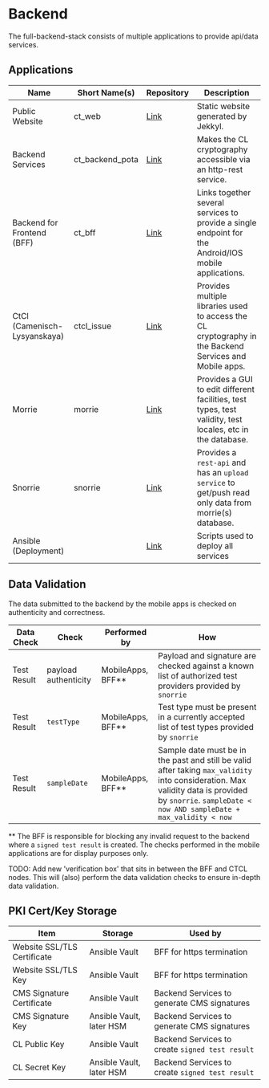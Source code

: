 # Backend

The full-backend-stack consists of multiple applications to provide api/data services.

## Applications

Name                        | Short Name(s)   | Repository                                                                      | Description
----------------------------|-----------------|---------------------------------------------------------------------------------|--------------------------------
Public Website              | ct_web          | [Link](https://github.com/minvws/nl-covid19-coronatester-website-private)       | Static website generated by Jekkyl.
Backend Services            | ct_backend_pota | [Link](https://github.com/minvws/nl-covid19-coronatester-app-backend-private/)  | Makes the CL cryptography accessible via an http-rest service.
Backend for Frontend (BFF)  | ct_bff          | [Link](https://github.com/minvws/nl-covid19-coronatester-app-bff-private)       | Links together several services to provide a single endpoint for the Android/IOS mobile applications.
CtCl (Camenisch-Lysyanskaya)| ctcl_issue      | [Link](https://github.com/minvws/nl-covid19-coronatester-ctcl-core-private)     | Provides multiple libraries used to access the CL cryptography in the Backend Services and Mobile apps.
Morrie                      | morrie          | [Link](https://github.com/91divoc-ln/morrie/)                                   | Provides a GUI to edit different facilities, test types, test validity, test locales, etc in the database.
Snorrie                     | snorrie         | [Link](https://github.com/91divoc-ln/snorrie/)                                  | Provides a `rest-api` and has an `upload service` to get/push read only data from morrie(s) database.
Ansible (Deployment)        |                 | [Link](https://github.com/91divoc-ln/ansible/)                                  | Scripts used to deploy all services


## Data Validation
The data submitted to the backend by the mobile apps is checked on authenticity and correctness.

Data Check  | Check                 | Performed by        | How
------------|-----------------------|---------------------|----------------
Test Result | payload authenticity  | MobileApps, BFF**   | Payload and signature are checked against a known list of authorized test providers provided by `snorrie`
Test Result | `testType`            | MobileApps, BFF**   | Test type must be present in a currently accepted list of test types provided by `snorrie`
Test Result | `sampleDate`          | MobileApps, BFF**   | Sample date must be in the past and still be valid after taking `max_validity` into consideration. Max validity data is provided by `snorrie`. `sampleDate < now AND sampleDate + max_validity < now`

** The BFF is responsible for blocking any invalid request to the backend where a `signed test result` is created. The checks performed in the mobile applications are for display purposes only.

TODO: Add new 'verification box' that sits in between the BFF and CTCL nodes. This will (also) perform the data validation checks to ensure in-depth data validation.

## PKI Cert/Key Storage

Item                        | Storage                   | Used by
----------------------------|---------------------------|---------------
Website SSL/TLS Certificate | Ansible Vault             | BFF for https termination
Website SSL/TLS Key         | Ansible Vault             | BFF for https termination
CMS Signature Certificate   | Ansible Vault             | Backend Services to generate CMS signatures
CMS Signature Key           | Ansible Vault, later HSM  | Backend Services to generate CMS signatures
CL Public Key               | Ansible Vault             | Backend Services to create `signed test result`
CL Secret Key               | Ansible Vault, later HSM  | Backend Services to create `signed test result`

